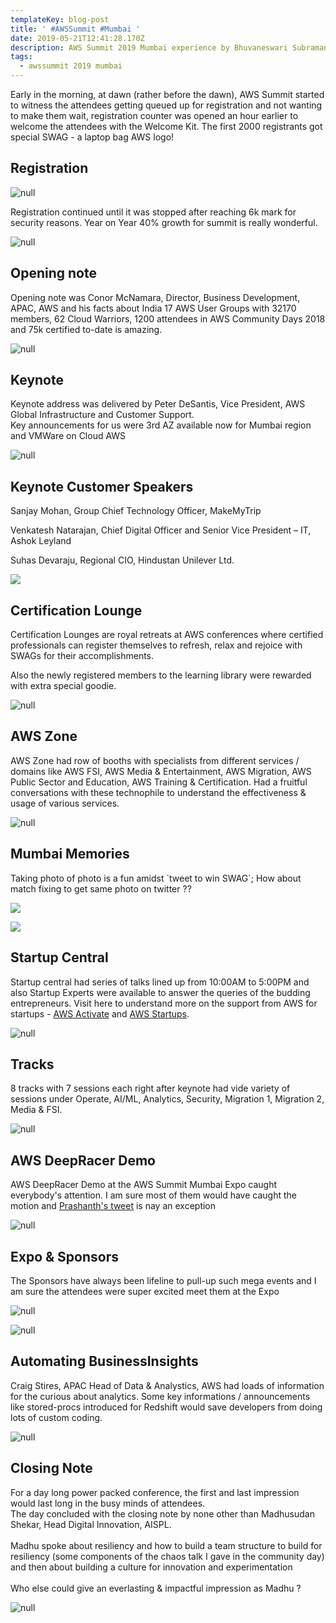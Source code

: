 ```yaml
---
templateKey: blog-post
title: ' #AWSSummit #Mumbai '
date: 2019-05-21T12:41:28.170Z
description: AWS Summit 2019 Mumbai experience by Bhuvaneswari Subramani
tags:
  - awssummit 2019 mumbai
---
```

Early in the morning, at dawn (rather before the dawn), AWS Summit started to witness the attendees getting queued up for registration and not wanting to make them wait, registration counter was opened an hour earlier to welcome the attendees with the Welcome Kit. The first 2000 registrants got special SWAG - a laptop bag AWS logo! 

## Registration

![null](/img/reg_1.png)

Registration continued until it was stopped after reaching 6k mark for security reasons. Year on Year 40% growth for summit is really wonderful.

![null](/img/summitmap_1.png)

## Opening note

Opening note was Conor McNamara, Director, Business Development, APAC, AWS and his facts about India 17 AWS User Groups with 32170 members, 62 Cloud Warriors, 1200 attendees in AWS Community Days 2018 and 75k certified to-date is amazing. 

![null](/img/keynote-1.png)

## Keynote

Keynote address was delivered by Peter DeSantis, Vice President, AWS Global Infrastructure and Customer Support. \
Key announcements for us were 3rd AZ available now for Mumbai region and VMWare on Cloud AWS 

![null](/img/keyannouncements.png)

## Keynote Customer Speakers

Sanjay Mohan, Group Chief Technology Officer, MakeMyTrip

Venkatesh Natarajan, Chief Digital Officer and Senior Vice President – IT, Ashok Leyland

Suhas Devaraju, Regional CIO, Hindustan Unilever Ltd.

![](/img/customerkeynote_1.png)

## Certification Lounge

Certification Lounges are royal retreats at AWS conferences where certified professionals can register themselves to refresh, relax and rejoice with SWAGs for their accomplishments. 

Also the newly registered members to the learning library were rewarded with extra special goodie. 

![null](/img/certificationlounge.png)

## AWS Zone

AWS Zone had row of booths with specialists from different services / domains like AWS FSI, AWS Media & Entertainment, AWS Migration, AWS Public Sector and Education, AWS Training & Certification. Had a fruitful conversations with these technophile to understand the effectiveness & usage of various services.

![null](/img/awszone.png)

## 

## Mumbai Memories

Taking photo of photo is a fun amidst \`tweet to win SWAG\`; How about match fixing to get same photo on twitter ??

![](/img/photo_of_photo.png)

![](/img/main_group_summitday.png)

## Startup Central

Startup central had series of talks lined up from 10:00AM to 5:00PM and also Startup Experts were available to answer the queries of the budding entrepreneurs. Visit here to understand more on the support from AWS for startups - [AWS Activate](https://aws.amazon.com/activate/) and [AWS Startups](https://aws.amazon.com/startups/).

![null](/img/startup_central.png)

## Tracks

8 tracks with 7 sessions each right after keynote had vide variety of sessions under Operate, AI/ML, Analytics, Security, Migration 1, Migration 2, Media & FSI.

![null](/img/tracks.png)

## AWS DeepRacer Demo

AWS DeepRacer Demo at the AWS Summit Mumbai Expo caught everybody's attention. I am sure most of them would have caught the motion and [Prashanth's tweet](https://twitter.com/prashanth/status/1128594364635144192) is nay an exception 

![null](/img/deepracer.jpg)

## Expo & Sponsors

The Sponsors have always been lifeline to pull-up such mega events and I am sure the attendees were super excited meet them at the Expo

![null](/img/partners_exhibitors.png)

![null](/img/expo.png)

## Automating BusinessInsights

Craig Stires, APAC Head of Data & Analystics, AWS had loads of information for the curious about analytics. Some key informations / announcements like stored-procs introduced for Redshift would save developers from doing lots of custom coding.

![null](/img/insights.png)

## 

## Closing Note

For a day long power packed conference, the first and last impression would last long in the busy minds of attendees.\
The day concluded with the closing note by none other than Madhusudan Shekar, Head Digital Innovation, AISPL. \
\
Madhu spoke about resiliency and how to build a team structure to build for resiliency (some components of the chaos talk I gave in the community day) and then about building a culture for innovation and experimentation\
\
Who else could give an everlasting & impactful impression as Madhu ?

![null](/img/summit_closingnote.png)

